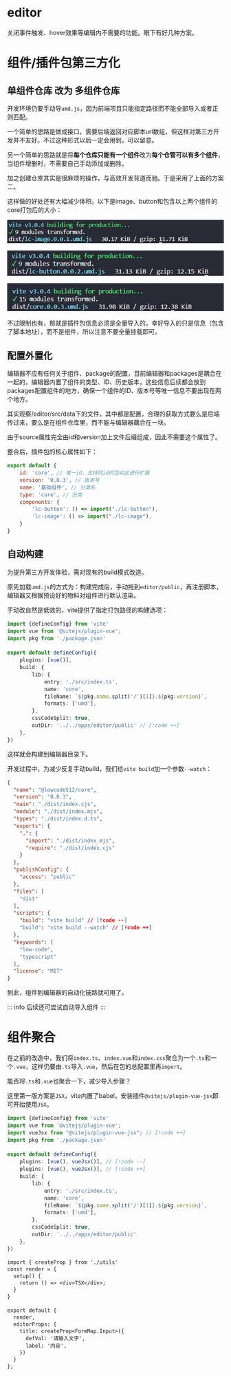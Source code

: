 # editor

关闭事件触发、hover效果等编辑内不需要的功能。眼下有好几种方案。

# 组件/插件包第三方化

## 单组件仓库 改为 多组件仓库

开发环境仍要手动导`umd.js`，因为前端项目只能指定路径而不能全部导入或者正则匹配。

一个简单的思路是做成接口，需要后端返回对应脚本url数组，但这样对第三方开发并不友好。不过这种形式以后一定会用到，可以留意。

另一个简单的思路就是将**每个仓库只能有一个组件**改为**每个仓管可以有多个组件**，当组件增删时，不需要自己手动添加或删除。

加之创建仓库其实是很麻烦的操作，与高效开发背道而驰。于是采用了上面的方案二。

这样做的好处还有大幅减少体积。以下是image、button和包含以上两个组件的core打包后的大小：

![lc-image.umd.js](./images/lc-image.png)

![lc-button.umd.js](./images/lc-button.png)

![core.umd.js](./images/lc-core.png)

不过限制也有，那就是插件包信息必须是全量导入的。幸好导入的只是信息（包含了脚本地址），而不是组件，所以注意不要全量挂载即可。

## 配置外置化

编辑器不应有任何关于组件、package的配置，目前编辑器和packages是耦合在一起的，编辑器内置了组件的类型、ID、历史版本，这些信息后续都会放到packages配置组件的地方，确保一个组件的ID、版本号等唯一信息不要出现在两个地方。

其实观察/editor/src/data下的文件，其中都是配置，合理的获取方式要么是后端传过来，要么是在组件仓库里，而不能与编辑器藕合在一块。

由于source属性完全由id和version加上文件后缀组成，因此不需要这个属性了。

整合后，插件包的核心属性如下：

```javascript
export default {
    id: 'core', // 唯一id，支持同id的包对此进行扩展
    version: '0.0.3', // 版本号
    name: '基础组件', // 分类名
    type: 'core', // 分类
    components: {
        'lc-button': () => import("./lc-button"),
        'lc-image': () => import("./lc-image"),
    }
}
```

## 自动构建

为提升第三方开发体验，需对现有的build模式改造。

原先加载`umd.js`的方式为：构建完成后，手动拖到`editor/public`，再注册脚本，编辑器又根据预设好的物料对组件进行默认渲染。

手动改自然是低效的，vite提供了指定打包路径的构建选项：

```TypeScript
import {defineConfig} from 'vite'
import vue from '@vitejs/plugin-vue';
import pkg from './package.json'

export default defineConfig({
    plugins: [vue()],
    build: {
        lib: {
            entry: './src/index.ts',
            name: 'core',
            fileName: `${pkg.name.split('/')[1]}.${pkg.version}`,
            formats: ['umd'],
        },
        cssCodeSplit: true,
        outDir: '../../apps/editor/public' // [!code ++]
    },
})
```

这样就会构建到编辑器目录下。

开发过程中，为减少反复手动build，我们给`vite build`加一个参数`--watch`：
```json
{
  "name": "@lowcode512/core",
  "version": "0.0.3",
  "main": "./dist/index.cjs",
  "module": "./dist/index.mjs",
  "types": "./dist/index.d.ts",
  "exports": {
    ".": {
      "import": "./dist/index.mjs",
      "require": "./dist/index.cjs"
    }
  },
  "publishConfig": {
    "access": "public"
  },
  "files": [
    "dist"
  ],
  "scripts": {
    "build": "vite build" // [!code --]
    "build": "vite build --watch" // [!code ++]
  },
  "keywords": [
    "low-code",
    "typescript"
  ],
  "license": "MIT"
}

```

到此，组件到编辑器的自动化链路就可用了。

::: info
后续还可尝试自动导入组件
:::

# 组件聚合

在之前的改造中，我们将`index.ts`、`index.vue`和`index.css`聚合为一个`.ts`和一个`.vue`，这样仍要由`.ts`导入`.vue`，然后在包的总配置里再`import`。

能否将`.ts`和`.vue`也聚合一下，减少导入步骤？

这里第一版方案是`JSX`，vite内置了babel，安装插件`@vitejs/plugin-vue-jsx`即可开始使用`JSX`。

```ts
import {defineConfig} from 'vite'
import vue from '@vitejs/plugin-vue';
import vueJsx from "@vitejs/plugin-vue-jsx"; // [!code ++]
import pkg from './package.json'

export default defineConfig({
    plugins: [vue(), vueJsx()], // [!code --]
    plugins: [vue(), vueJsx()], // [!code ++]
    build: {
        lib: {
            entry: './src/index.ts',
            name: 'core',
            fileName: `${pkg.name.split('/')[1]}.${pkg.version}`,
            formats: ['umd'],
        },
        cssCodeSplit: true,
        outDir: '../../apps/editor/public'
    },
})
```

```tsx{4}
import { createProp } from './utils'
const render = {
  setup() {
    return () => <div>TSX</div>;
  }
}

export default {
  render,
  editorProps: {
    title: createProp<FormMap.Input>({
      defVal: '请输入文字',
      label: '内容',
    })
  }
};
```